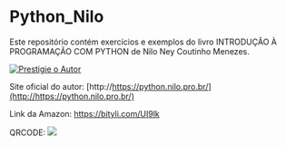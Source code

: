 # Python_Nilo
Este repositório contém exercícios e exemplos  do livro INTRODUÇÃO À PROGRAMAÇÃO COM PYTHON  de Nilo Ney Coutinho Menezes.

[![Prestigie o Autor](https://imgur.com/gallery/qEEsdgZ "Prestigie o Autor")](https://imgur.com/gallery/qEEsdgZ "Prestigie o Autor")

>> 
Site oficial do autor: [http://https://python.nilo.pro.br/](http://https://python.nilo.pro.br/)
>>
Link da Amazon: https://bityli.com/UI9lk

QRCODE:
![](https://imgur.com/undefined)
